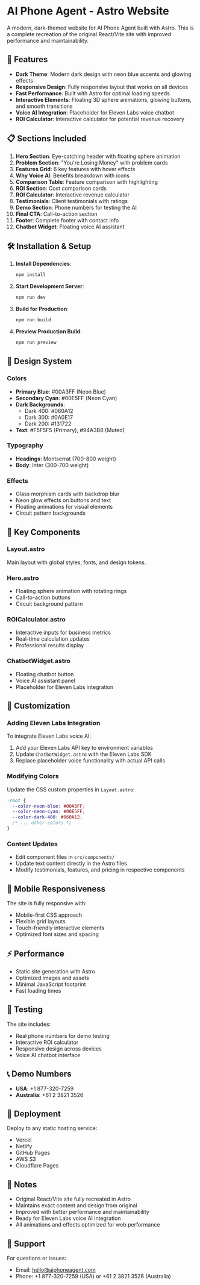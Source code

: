 # AI Phone Agent - Astro Website

A modern, dark-themed website for AI Phone Agent built with Astro. This is a complete recreation of the original React/Vite site with improved performance and maintainability.

## 🚀 Features

- **Dark Theme**: Modern dark design with neon blue accents and glowing effects
- **Responsive Design**: Fully responsive layout that works on all devices
- **Fast Performance**: Built with Astro for optimal loading speeds
- **Interactive Elements**: Floating 3D sphere animations, glowing buttons, and smooth transitions
- **Voice AI Integration**: Placeholder for Eleven Labs voice chatbot
- **ROI Calculator**: Interactive calculator for potential revenue recovery

## 📋 Sections Included

1. **Hero Section**: Eye-catching header with floating sphere animation
2. **Problem Section**: "You're Losing Money" with problem cards
3. **Features Grid**: 6 key features with hover effects
4. **Why Voice AI**: Benefits breakdown with icons
5. **Comparison Table**: Feature comparison with highlighting
6. **ROI Section**: Cost comparison cards
7. **ROI Calculator**: Interactive revenue calculator
8. **Testimonials**: Client testimonials with ratings
9. **Demo Section**: Phone numbers for testing the AI
10. **Final CTA**: Call-to-action section
11. **Footer**: Complete footer with contact info
12. **Chatbot Widget**: Floating voice AI assistant

## 🛠️ Installation & Setup

1. **Install Dependencies**:
   ```bash
   npm install
   ```

2. **Start Development Server**:
   ```bash
   npm run dev
   ```

3. **Build for Production**:
   ```bash
   npm run build
   ```

4. **Preview Production Build**:
   ```bash
   npm run preview
   ```

## 🎨 Design System

### Colors
- **Primary Blue**: #00A3FF (Neon Blue)
- **Secondary Cyan**: #00E5FF (Neon Cyan)
- **Dark Backgrounds**: 
  - Dark 400: #060A12
  - Dark 300: #0A0E17
  - Dark 200: #131722
- **Text**: #F5F5F5 (Primary), #94A3B8 (Muted)

### Typography
- **Headings**: Montserrat (700-800 weight)
- **Body**: Inter (300-700 weight)

### Effects
- Glass morphism cards with backdrop blur
- Neon glow effects on buttons and text
- Floating animations for visual elements
- Circuit pattern backgrounds

## 🎯 Key Components

### Layout.astro
Main layout with global styles, fonts, and design tokens.

### Hero.astro
- Floating sphere animation with rotating rings
- Call-to-action buttons
- Circuit background pattern

### ROICalculator.astro
- Interactive inputs for business metrics
- Real-time calculation updates
- Professional results display

### ChatbotWidget.astro
- Floating chatbot button
- Voice AI assistant panel
- Placeholder for Eleven Labs integration

## 🔧 Customization

### Adding Eleven Labs Integration

To integrate Eleven Labs voice AI:

1. Add your Eleven Labs API key to environment variables
2. Update `ChatbotWidget.astro` with the Eleven Labs SDK
3. Replace placeholder voice functionality with actual API calls

### Modifying Colors

Update the CSS custom properties in `Layout.astro`:

```css
:root {
  --color-neon-blue: #00A3FF;
  --color-neon-cyan: #00E5FF;
  --color-dark-400: #060A12;
  /* ... other colors */
}
```

### Content Updates

- Edit component files in `src/components/`
- Update text content directly in the Astro files
- Modify testimonials, features, and pricing in respective components

## 📱 Mobile Responsiveness

The site is fully responsive with:
- Mobile-first CSS approach
- Flexible grid layouts
- Touch-friendly interactive elements
- Optimized font sizes and spacing

## ⚡ Performance

- Static site generation with Astro
- Optimized images and assets
- Minimal JavaScript footprint
- Fast loading times

## 🧪 Testing

The site includes:
- Real phone numbers for demo testing
- Interactive ROI calculator
- Responsive design across devices
- Voice AI chatbot interface

## 📞 Demo Numbers

- **USA**: +1 877-320-7259
- **Australia**: +61 2 3821 3526

## 🚀 Deployment

Deploy to any static hosting service:
- Vercel
- Netlify
- GitHub Pages
- AWS S3
- Cloudflare Pages

## 📝 Notes

- Original React/Vite site fully recreated in Astro
- Maintains exact content and design from original
- Improved with better performance and maintainability
- Ready for Eleven Labs voice AI integration
- All animations and effects optimized for web performance

## 🤝 Support

For questions or issues:
- Email: hello@aiphoneagent.com
- Phone: +1 877-320-7259 (USA) or +61 2 3821 3526 (Australia)
